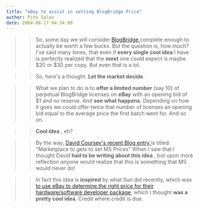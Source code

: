 ```yaml
---
title: "eBay to assist in setting BlogBridge Price"
author: Pito Salas
date: 2004-08-17 04:54:09
---
```


>>

>> So, some day we will consider [BlogBridge
](<http://www.blogbridge.com>)complete enough to actually be worth a few
bucks. But the question is, how much? I've said many times, that even if
**every single cool idea** I have is perfectly realized that the **most** one
could expect is maybe $20 or $30 per copy. But even that is a lot.

>>

>> So, here's a thought. **Let the market decide**.

>>

>> What we plan to do is to **offer a limited number** (say 10) of perpetual
BlogBridge licenses on **eBay** with an opening bid of $1 and no reserve. And
**see what happens**. Depending on how it goes we could offer twice that
number of licenses an opening bid equal to the average price the first batch
went for. And so on.

>>

>> **Cool idea** , eh?

>>

>> By the way, [David Coursey's recent Blog entry
](<http://blog.ziffdavis.com/coursey/archive/2004/08/16/1733.aspx>)is titled:
"Marketplace to gets to set MS Prices" When I saw that I thought David **had
to be writing about this idea** , but upon more reflection anyone would
realize that this is something that MS would never do!

>>

>> In fact this idea is **inspired** by what Sun did recently, which was [to
use eBay to determine the right price for their hardware/software developer
package](<http://members.ebay.com/ws2/eBayISAPI.dll?ViewUserPage&userid=auctions.sun.com>),
which I thought **was a pretty cool idea**. Credit where credit is due.


